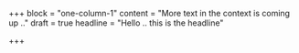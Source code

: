 +++
block = "one-column-1"
content = "More text in the context is coming up .."
draft = true
headline = "Hello .. this is the headline"

+++
